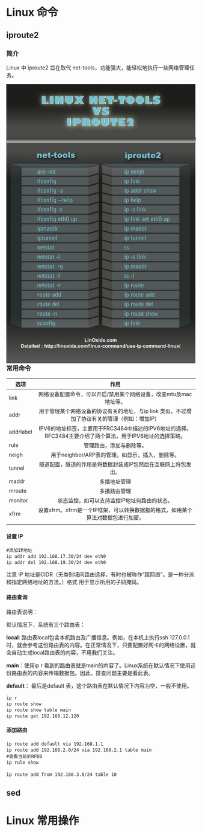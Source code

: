 # Linux 命令



## iproute2



### 简介

Linux 中 iproute2 旨在取代 net-tools，功能强大，能轻松地执行一些网络管理任务。

<img src="Linux 命令.assets/1089507-20170205152617089-1009718040.jpg" alt="1089507-20170205152617089-1009718040"  style="float: left;" />



### 常用命令

| 选项      |                             作用                             |
| --------- | :----------------------------------------------------------: |
| link      | 网络设备配置命令，可以开启/禁用某个网络设备，改变mtu及mac地址等。 |
| addr      | 用于管理某个网络设备的协议有关的地址，与ip link 类似，不过增加了协议有关的管理（例如：增加IP） |
| addrlabel | IPV6的地址标签，主要用于FRC3484中描述的IPV6地址的选择。RFC3484主要介绍了两个算法，用于IPV6地址的选择策略。 |
| rule      |                   管理路由，添加与删除等。                   |
| neigh     |       用于neighbor/ARP表的管理。如显示，插入，删除等。       |
| tunnel    | 隧道配置，隧道的作用是将数据封装成IP包然后在互联网上将包发出。 |
| maddr     |                         多播地址管理                         |
| mroute    |                         多播路由管理                         |
| monitor   |         状态监控，如可以支持监控IP地址何路由的状态。         |
| xfrm      | 设置xfrm。xfrm是一个IP框架，可以转换数据报的格式，如用某个算法对数据包进行加密。 |
|           |                                                              |



#### 设置 IP

```shell
#添加IP地址
ip addr add 192.168.17.30/24 dev eth0 
ip addr del 192.168.19.30/24 dev eth0
```

注意 IP 地址是CIDR（无类别域间路由选择，有时也被称作“超网络”。是一种分派和指定网络地址的方法。）格式 用于显示所用的子网掩码。



#### 路由查询

路由表说明：

默认情况下，系统有三个路由表：

**local**: 路由表local包含本机路由及广播信息。例如，在本机上执行ssh 127.0.0.1时，就会参考这份路由表的内容。在正常情况下，只要配置好网卡的网络设置，就会自动生成local路由表的内容，不用我们关注。

**main**：使用ip r 看到的路由表就是main的内容了。Linux系统在默认情况下使用这份路由表的内容来传输数据包。因此，排查问题主要是看此表。

**default**： 最后是default 表，这个路由表在默认情况下内容为空，一般不使用。

```shell
ip r
ip route show
ip route show table main
ip route get 192.168.12.120
```

#### 添加路由

```shell
ip route add default via 192.168.1.1
ip route add 192.168.2.0/24 via 192.168.2.1 table main
#查看当前的RPDB
ip rule show

ip route add from 192.168.3.0/24 table 10
```







## sed





# Linux 常用操作



